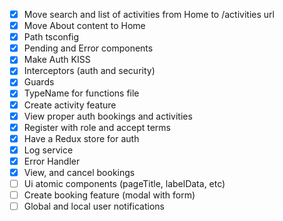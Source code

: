 - [x] Move search and list of activities from Home to /activities url
- [x] Move About content to Home
- [x] Path tsconfig
- [x] Pending and Error components
- [x] Make Auth KISS
- [x] Interceptors (auth and security)
- [x] Guards
- [x] TypeName for functions file
- [x] Create activity feature
- [x] View proper auth bookings and activities
- [x] Register with role and accept terms
- [x] Have a Redux store for auth
- [x] Log service
- [x] Error Handler
- [x] View, and cancel bookings
- [ ] Ui atomic components (pageTitle, labelData, etc)
- [ ] Create booking feature (modal with form)
- [ ] Global and local user notifications
